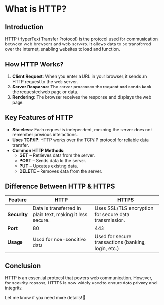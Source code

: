 # What is HTTP?

## Introduction
HTTP (HyperText Transfer Protocol) is the protocol used for communication between web browsers and web servers. It allows data to be transferred over the internet, enabling websites to load and function.

## How HTTP Works?
1. **Client Request**: When you enter a URL in your browser, it sends an HTTP request to the web server.  
2. **Server Response**: The server processes the request and sends back the requested web page or data.  
3. **Rendering**: The browser receives the response and displays the web page.  

## Key Features of HTTP
- **Stateless**: Each request is independent, meaning the server does not remember previous interactions.
- **Uses TCP/IP**: HTTP works over the TCP/IP protocol for reliable data transfer.
- **Common HTTP Methods**:
  - **GET** – Retrieves data from the server.
  - **POST** – Sends data to the server.
  - **PUT** – Updates existing data.
  - **DELETE** – Removes data from the server.

## Difference Between HTTP & HTTPS
| Feature | HTTP | HTTPS |
|---------|------|-------|
| **Security** | Data is transferred in plain text, making it less secure. | Uses SSL/TLS encryption for secure data transmission. |
| **Port** | 80 | 443 |
| **Usage** | Used for non-sensitive data | Used for secure transactions (banking, login, etc.) |

## Conclusion
HTTP is an essential protocol that powers web communication. However, for security reasons, HTTPS is now widely used to ensure data privacy and integrity.

Let me know if you need more details! 🚀


